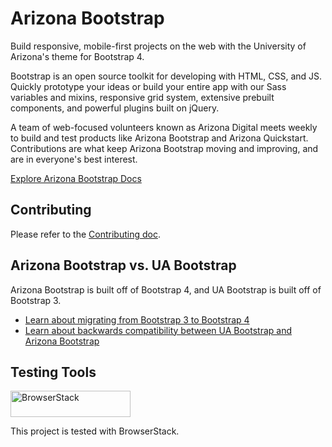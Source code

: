 # Arizona Bootstrap

Build responsive, mobile-first projects on the web with the University of Arizona's theme for Bootstrap 4.

Bootstrap is an open source toolkit for developing with HTML, CSS, and JS. Quickly prototype your ideas or build your entire app with our Sass variables and mixins, responsive grid system, extensive prebuilt components, and powerful plugins built on jQuery.

A team of web-focused volunteers known as Arizona Digital meets weekly to build and test products like Arizona Bootstrap and Arizona Quickstart. Contributions are what keep Arizona Bootstrap moving and improving, and are in everyone's best interest.

[Explore Arizona Bootstrap Docs](https://digital.arizona.edu/arizona-bootstrap/)

## Contributing

Please refer to the [Contributing doc](./CONTRIBUTING.md).

## Arizona Bootstrap vs. UA Bootstrap

Arizona Bootstrap is built off of Bootstrap 4, and UA Bootstrap is built off of Bootstrap 3.

- [Learn about migrating from Bootstrap 3 to Bootstrap 4](https://digital.arizona.edu/arizona-bootstrap/docs/0.0/migration/)
- [Learn about backwards compatibility between UA Bootstrap and Arizona Bootstrap](https://digital.arizona.edu/arizona-bootstrap/docs/0.0/backwards-compatibility/)

## Testing Tools

<a href="https://www.browserstack.com/">
  <img src="https://live.browserstack.com/images/opensource/browserstack-logo.svg" alt="BrowserStack" width="192" height="42">
</a>

This project is tested with BrowserStack.